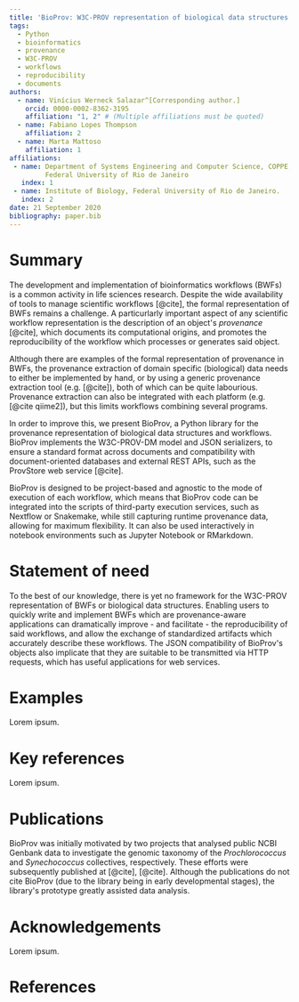 ```yaml
---
title: 'BioProv: W3C-PROV representation of biological data structures and workflows'
tags:
  - Python
  - bioinformatics
  - provenance
  - W3C-PROV
  - workflows
  - reproducibility
  - documents
authors:
  - name: Vinícius Werneck Salazar^[Corresponding author.]
    orcid: 0000-0002-8362-3195
    affiliation: "1, 2" # (Multiple affiliations must be quoted)
  - name: Fabiano Lopes Thompson
    affiliation: 2
  - name: Marta Mattoso
    affiliation: 1
affiliations:
 - name: Department of Systems Engineering and Computer Science, COPPE,
         Federal University of Rio de Janeiro
   index: 1
 - name: Institute of Biology, Federal University of Rio de Janeiro.
   index: 2
date: 21 September 2020
bibliography: paper.bib
---
```


# Summary

The development and implementation of bioinformatics workflows (BWFs) is a common activity in life sciences research.
Despite the wide availability of tools to manage scientific workflows [@cite], the formal representation of
 BWFs remains a challenge. A particurlarly important aspect of any scientific workflow representation
 is the description of an object's *provenance* [@cite], which documents its computational origins, and promotes
 the reproducibility of the workflow which processes or generates said object.
 
Although there are examples of the formal representation of provenance in BWFs, the provenance extraction of domain 
 specific (biological) data needs to either be implemented by hand, or by using a generic provenance extraction tool 
 (e.g. [@cite]), both of which can be quite labourious. Provenance extraction can also be integrated with each platform
 (e.g. [@cite qiime2]), but this limits workflows combining several programs.
 
In order to improve this, we present BioProv, a Python library for the provenance representation of biological
 data structures and workflows. BioProv implements the W3C-PROV-DM model and JSON serializers, to ensure a standard
 format across documents and compatibility with document-oriented databases and external REST APIs, such as the
 ProvStore web service [@cite].
  
BioProv is designed to be project-based and agnostic to the mode of execution of each workflow, which means that BioProv code
can be integrated into the scripts of third-party execution services, such as Nextflow or Snakemake, while still capturing
runtime provenance data, allowing for maximum flexibility. It can also be used interactively in notebook environments such
as Jupyter Notebook or RMarkdown.

# Statement of need 

To the best of our knowledge, there is yet no framework for the W3C-PROV representation of BWFs or biological data structures.
Enabling users to quickly write and implement BWFs which are provenance-aware applications can dramatically improve - and facilitate -
 the reproducibility of said workflows, and allow the exchange of standardized artifacts which accurately
 describe these workflows. The JSON compatibility of BioProv's objects also implicate that they are suitable to be transmitted via
 HTTP requests, which has useful applications for web services.

# Examples

Lorem ipsum.

# Key references

Lorem ipsum.

# Publications

BioProv was initially motivated by two projects that analysed public NCBI Genbank data to investigate the genomic taxonomy
of the *Prochlorococcus* and *Synechococcus* collectives, respectively. These efforts were subsequently published at
 [@cite], [@cite].
Although the publications do not cite BioProv (due to the library being in early developmental stages),
the library's prototype greatly assisted data analysis.

# Acknowledgements

Lorem ipsum.

# References

